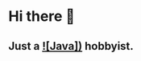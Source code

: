 # Hi there 👋 

## Just a <a href="https://www.java.com/en/">![Java])</a> hobbyist.


<!---
Devenir377/Devenir377 is a ✨ special ✨ repository because its `README.md` (this file) appears on your GitHub profile.
You can click the Preview link to take a look at your changes.
--->
